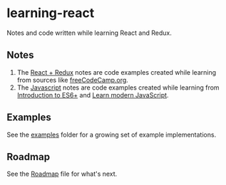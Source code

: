 # learning-react

Notes and code written while learning React and Redux.

## Notes

1. The [React + Redux](notes/react-redux.md) notes are code examples created while learning from sources like [freeCodeCamp.org](https://www.freecodecamp.org/learn/).
2. The [Javascript](notes/javascript.md) notes are code examples created while learning from [Introduction to ES6+](https://scrimba.com/g/gintrotoes6) and [Learn modern JavaScript](https://scrimba.com/g/ges6).

## Examples

See the [examples](examples/) folder for a growing set of example implementations.  

## Roadmap

See the [Roadmap](notes/roadmap.md) file for what's next.
